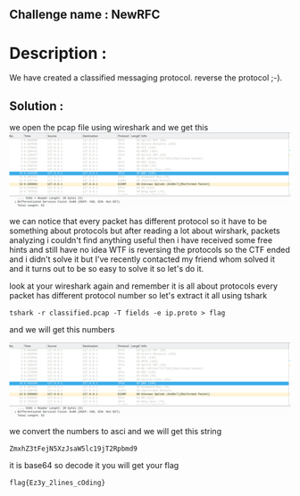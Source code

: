 ## **Challenge name : NewRFC**

# Description :  
We have created a classified messaging protocol. reverse the protocol ;-).
## Solution :
we open the pcap file using wireshark and we get this
![](https://github.com/3lioo/CTF-Writeups/raw/master/NewRFC/2020-10-19_124543.png?raw=true)

we can notice that every packet has different protocol so it have to be something about protocols but after reading a lot about wirshark, packets analyzing i couldn't find anything useful then i have received some free hints and still have no idea WTF is reversing the protocols 
so the CTF ended and i didn't solve it but
I've recently contacted my friend whom solved it and it turns out to be so easy to solve it 
so let's do it.

look at your wireshark again and remember it is all about protocols 
every packet has different protocol number so let's extract it all using tshark

    tshark -r classified.pcap -T fields -e ip.proto > flag
  and we will get this numbers 

![](https://github.com/3lioo/CTF-Writeups/raw/master/NewRFC/2020-10-19_124543.png?raw=true)

we convert the numbers to asci and we will get this string 
  

    ZmxhZ3tFejN5XzJsaW5lc19jT2Rpbmd9
    
  it is base64 so decode it you will get your flag 

    flag{Ez3y_2lines_cOding}
 
